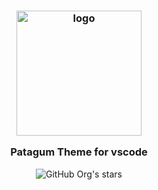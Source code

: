 <h3 align="center">
<img src="https://user-images.githubusercontent.com/24394276/206763738-8c52853e-9ef0-4aad-8fc8-8b7f070c46bb.png" width="200" alt="logo">

Patagum Theme for vscode
</h3>

<p align="center">
<img alt="GitHub Org's stars" src="https://img.shields.io/github/stars/patagum?logoColor=%232888A6&style=for-the-badge">
</p>
